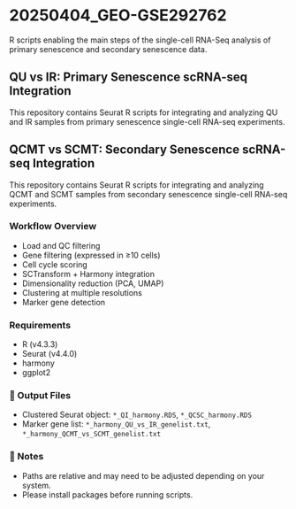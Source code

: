 # 20250404_GEO-GSE292762
R scripts enabling the main steps of the single-cell RNA-Seq analysis of primary senescence and secondary senescence data.


## QU vs IR: Primary Senescence scRNA-seq Integration
This repository contains Seurat R scripts for integrating and analyzing QU and IR samples from primary senescence single-cell RNA-seq experiments.

## QCMT vs SCMT: Secondary Senescence scRNA-seq Integration
This repository contains Seurat R scripts for integrating and analyzing QCMT and SCMT samples from secondary senescence single-cell RNA-seq experiments.

### Workflow Overview
- Load and QC filtering
- Gene filtering (expressed in ≥10 cells)
- Cell cycle scoring
- SCTransform + Harmony integration
- Dimensionality reduction (PCA, UMAP)
- Clustering at multiple resolutions
- Marker gene detection

### Requirements
- R (v4.3.3)
- Seurat (v4.4.0)
- harmony
- ggplot2

### 💾 Output Files
- Clustered Seurat object: `*_QI_harmony.RDS`, `*_QCSC_harmony.RDS`
- Marker gene list: `*_harmony_QU_vs_IR_genelist.txt`, `*_harmony_QCMT_vs_SCMT_genelist.txt`

### 📌 Notes
- Paths are relative and may need to be adjusted depending on your system.
- Please install packages before running scripts.
